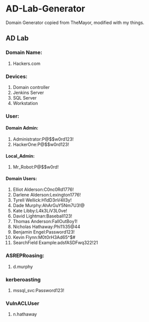 # AD-Lab-Generator
Domain Generator copied from TheMayor, modified with my things.

## AD Lab

### Domain Name:

1. Hackers.com

### Devices:

1. Domain controller
2. Jenkins Server
3. SQL Server
4. Workstation

### User:

#### Domain Admin:

1. Administrator:P@$$w0rd123!
2. HackerOne:P@$$w0rd123!

#### Local_Admin:

1. Mr_Robot:P@$$w0rd!

#### Domain Users:

1. Elliot Alderson:C0nc0Rd1776!
2. Darlene Alderson:Lexington1776!
3. Tyrell Wellick:H1dD3nV4ll3y!
4. Dade Murphy:AhArGuY5Nm7U3!@
5. Kate Libby:L4k3LiV3L0ve!
6. David Lightman:Baseball123!
7. Thomas Anderson:FallOutBoy1!
8. Nicholas Hathaway:Phi11i35@44
9. Benjamin Engel:Password123!
10. Kevin Flynn:M0t0rH3Ad65^$#
11. SearchField Example:adsfASDFwq322!21

### ASREPRoasing:

1. d.murphy

### kerberoasting

1. mssql_svc:Password123!

### VulnACLUser

1. n.hathaway

